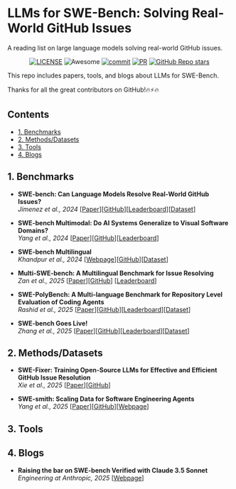 # LLMs for SWE-Bench: Solving Real-World GitHub Issues
A reading list on large language models solving real-world GitHub issues.

<div align="center">

[![LICENSE](https://img.shields.io/github/license/wasiahmad/Awesome-LLM-SWE-Bench)](https://github.com/wasiahmad/Awesome-LLM-SWE-Bench/blob/main/LICENSE)
![Awesome](https://cdn.rawgit.com/sindresorhus/awesome/d7305f38d29fed78fa85652e3a63e154dd8e8829/media/badge.svg)
[![commit](https://img.shields.io/github/last-commit/wasiahmad/Awesome-LLM-SWE-Bench?color=blue)](https://github.com/wasiahmad/Awesome-LLM-SWE-Bench/commits/main)
[![PR](https://img.shields.io/badge/PRs-Welcome-red)](https://github.com/wasiahmad/Awesome-LLM-SWE-Bench/pulls)
[![GitHub Repo stars](https://img.shields.io/github/stars/wasiahmad/Awesome-LLM-SWE-Bench)](https://github.com/wasiahmad/Awesome-LLM-SWE-Bench)
<!-- ![license](https://img.shields.io/bower/l/bootstrap?style=plastic) -->

</div>

This repo includes papers, tools, and blogs about LLMs for SWE-Bench.

Thanks for all the great contributors on GitHub!🔥⚡🔥

## Contents

- [1. Benchmarks](#1-benchmarks)
- [2. Methods/Datasets](#2-methods-datasets)
- [3. Tools](#3-tools)
- [4. Blogs](#4-blogs)

## 1. Benchmarks

- **SWE-bench: Can Language Models Resolve Real-World GitHub Issues?**<br> 
  *Jimenez et al., 2024* [[Paper](https://arxiv.org/abs/2310.06770)][[GitHub](https://github.com/SWE-bench/SWE-bench/tree/main)][[Leaderboard](https://www.swebench.com/)][[Dataset](https://huggingface.co/datasets/princeton-nlp/SWE-bench)] <br>

- **SWE-bench Multimodal: Do AI Systems Generalize to Visual Software Domains?** <br>
  *Yang et al., 2024* [[Paper](https://arxiv.org/abs/2410.03859)][[GitHub](https://github.com/SWE-bench/SWE-bench/tree/main)][[Leaderboard](https://www.swebench.com/multimodal.html)]

- **SWE-bench Multilingual** <br>
  *Khandpur et al., 2024* [[Webpage](https://kabirk.com/multilingual)][[GitHub](https://github.com/SWE-bench/SWE-bench/tree/main)][[Dataset](https://huggingface.co/datasets/SWE-bench/SWE-bench_Multilingual)]

- **Multi-SWE-bench: A Multilingual Benchmark for Issue Resolving** <br>
  *Zan et al., 2025* [[Paper](https://arxiv.org/pdf/2504.02605)][[GitHub](https://github.com/multi-swe-bench/multi-swe-bench)] [[Leaderboard](https://multi-swe-bench.github.io/)]

- **SWE-PolyBench: A Multi-language Benchmark for Repository Level Evaluation of Coding Agents** <br>
  *Rashid et al., 2025* [[Paper](https://arxiv.org/abs/2504.08703)][[GitHub](https://github.com/amazon-science/SWE-PolyBench)][[Leaderboard](https://amazon-science.github.io/SWE-PolyBench/)][[Dataset](https://huggingface.co/datasets/AmazonScience/SWE-PolyBench)]

- **SWE-bench Goes Live!** <br>
  *Zhang et al., 2025* [[Paper](https://arxiv.org/abs/2505.23419)][[GitHub](https://github.com/microsoft/SWE-bench-Live)][[Leaderboard](https://swe-bench-live.github.io/)][[Dataset](https://huggingface.co/datasets/SWE-bench-Live/SWE-bench-Live)]


## 2. Methods/Datasets

- **SWE-Fixer: Training Open-Source LLMs for Effective and Efficient GitHub Issue Resolution** <br>
  *Xie et al., 2025* [[Paper]((https://arxiv.org/abs/2501.05040))][[GitHub](https://github.com/InternLM/SWE-Fixer)]

- **SWE-smith: Scaling Data for Software Engineering Agents** <br>
  *Yang et al., 2025* [[Paper](https://arxiv.org/abs/2504.21798)][[GitHub](https://github.com/SWE-bench/SWE-smith)][[Webpage](https://swesmith.com/)]

## 3. Tools


## 4. Blogs

- **Raising the bar on SWE-bench Verified with Claude 3.5 Sonnet** <br>
  *Engineering at Anthropic, 2025* [[Webpage](https://www.anthropic.com/engineering/swe-bench-sonnet)]


